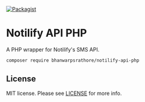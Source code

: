 [![Packagist](https://img.shields.io/packagist/v/bhanwarpsrathore/notilify-api-php.svg)](https://packagist.org/packages/bhanwarpsrathore/notilify-api-php)

# Notilify API PHP
A PHP wrapper for Notilify's SMS API.

```sh
composer require bhanwarpsrathore/notilify-api-php
```

## License
MIT license. Please see [LICENSE](LICENSE) for more info.
